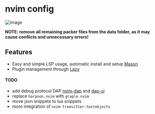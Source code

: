 # nvim config

![image](https://user-images.githubusercontent.com/45210978/215608303-3d877575-6184-4592-909f-92348418e080.png)

**NOTE: remove all remaining packer files from the data folder, as it may cause conflicts and unnecessary errors!**

## Features

- Easy and simple LSP usage, automatic install and setup [Mason](https://github.com/williamboman/mason.nvimhttps://github.com/williamboman/mason.nvim)
- Plugin management through [Lazy](https://github.com/folke/lazy.nvimhttps://github.com/folke/lazy.nvim)

#### TODO

- add debug protocol DAP [nvim-dap](https://github.com/mfussenegger/nvim-dap)
  and [dap-ui](https://github.com/rcarriga/nvim-dap-ui)
- replace `harpoon.nvim` with `graple.nvim`
- move json snippets to lua snippets
- more integration of `nvim-treesitter-textobjects`
